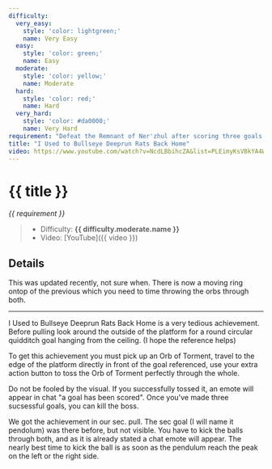 ```yaml
---
difficulty:
  very_easy:
    style: 'color: lightgreen;'
    name: Very Easy
  easy:
    style: 'color: green;'
    name: Easy
  moderate:
    style: 'color: yellow;'
    name: Moderate
  hard:
    style: 'color: red;'
    name: Hard
  very_hard:
    style: 'color: #da0000;'
    name: Very Hard
requirement: "Defeat the Remnant of Ner'zhul after scoring three goals in the Sanctum of Domination on Normal difficulty or higher."
title: "I Used to Bullseye Deeprun Rats Back Home"
video: https://www.youtube.com/watch?v=NcdLBbihcZA&list=PLEimyKsVBkYA4WRM-CHJAJhU72UJwMJ3P&index=5
---
```


# {{ title }}

_{{ requirement }}_

> - Difficulty: **<span style="{{ difficulty.moderate.style }}">{{ difficulty.moderate.name }}</span>**
> - Video: [YouTube]({{ video }})

## Details

This was updated recently, not sure when. There is now a moving ring ontop of the previous which you need to time throwing the orbs through both.

---

I Used to Bullseye Deeprun Rats Back Home is a very tedious achievement. Before pulling look around the outside of the platform for a round circular quidditch goal hanging from the ceiling. (I hope the reference helps)

To get this achievement you must pick up an  Orb of Torment, travel to the edge of the platform directly in front of the goal referenced, use your extra action button to toss the  Orb of Torment perfectly through the whole.

Do not be fooled by the visual. If you successfully tossed it, an emote will appear in chat "a goal has been scored". Once you've made three sucsessful goals, you can kill the boss.

We got the achievement in our sec. pull. The sec goal (I will name it pendolum) was there before, but not visible. You have to kick the balls through both, and as it is already stated a chat emote will appear.
The nearly best time to kick the ball is as soon as the pendulum reach the peak on the left or the right side.